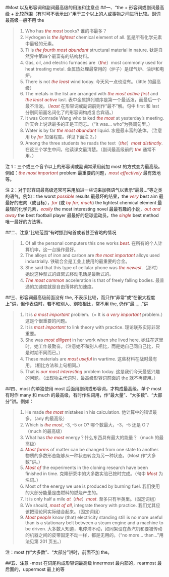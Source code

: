 #Most 以及形容词和副词最高级的用法和注意点
##一、“the + 形容词或副词最高级 + 比较范围（有时可不表示出）”用于三个以上的人或事物之间进行比较。副词最高级一般不用 the
>1. Who has *the most* books? 谁的书最多？
>2. Hydrogen is *the lightest* chemical element of all. 氢是所有化学元素中最轻的元素。
>3. Ti is *the fourth most abundant* structural material in nature. 钛是自然界中第四个最富有的结构材料。
>4. Gas, oil, and electric furnaces are（*the*）most commonly used for heat treating metal. 金属热处理最常用的（炉子）是煤气炉、油炉和电炉。
>5. There is not *the least* wind today. 今天风一点也没有。（little 的最高级）
>6. The metals in the list are arranged with *the most active first* and *the least active* last. 表中金属排列顺序是第一个最活泼，而最后一个最不活泼。（*least* 在形容词或副词前则作“最不”解。句中 first 和 last 分别同前面名词化了的形容词构成复合宾语。）
>7. It was Comrade Wang who talked *the most* at yesterday’s meeting. 昨天会上说话最多的正是王同志。（“It was… who”为强调句型。）
>8. Water is by far *the most abundant* liquid. 水是最丰富的液体。（注意用 by *far* 加强程度。详见下面注 2。）
>9. Among the three students he reads the text（*the*）*most distinctly*. 在这三个学生中间，他读课文最清楚。（副词最高级前的 *the* 通常不用。）

注 1：三个或三个音节以上的形容词或副词常采用前加 most 的方式变为最高级。例如：*the most important* problem 最重要的问题，*most effectively* 最有效地等。

注 2：对于形容词最高级还常可采用加进一些词来加强语气以表示“最最…”等之类的语气。例如：the worst *possible* results 最最坏的结果，the *very* best aim 最最好的志向（或目标），*far* (或 *by far*, *much*) the lightest chemical element 最最轻的化学元素，*easily* the most interesting novel 最最有趣的小说，*out and away* the best football player 最最好的足球运动员，the *single* best method 唯一最好的方法等。

##二、注意“比较范围”有时挪到句首或者甚至省略的情况
>1. Of all the personal computers this one works *best*. 在所有的个人计算机申，这一台操作最好。
>2. The alloys of iron and carbon are *the most important* alloys used industrially. 铁碳合金是工业上使用的最重要的合金。
>3. She said that this type of cellular phone was *the newest*.（那时）她说这种型式的蜂窝式移动电话是最新式的。
>4. *The most common* acceleration is that of freely falling bodies. 最普通的加速度就是自由落体的加速度。

##三、形容词最高级前面没有 the, 不表示比较，而只作“非常”或“在很大程度上”讲，但作表语时，若不和别人、别物相比，常不用 the, 仍作“最……”讲
>1. It is *a most important* problem.（= It is *a very important* problem.）这是个很重要的问题。
>2. It is *most important* to link theory with practice. 理论联系实际非常重要。
>3. She was *most diligent* in her work when she lived here. 她住在这里时，她工作最勤奋。（注意她不和别人相比，而是她自己同自己比，只是时期不同而已。）
>4. These materials are *most useful* in wartime. 这些材料在战时最有用。（相比方法和上句相同。）
>5. That is *our most interesting* problem today. 这是我们今天最感兴趣的问题。（出现物主代词时，最高级形容词前面的 the 就不再使用。）

##四、most 的单独使用
most 后面用副词或形容词，才构成最高级。单个 most 有时作 many 和 much 的最高级，有时作名词用，作“最大量”、“大多数”、“大部分”讲。例如：
>1. He made *the most* mistakes in his calculation. 他计算中的错误最多。（any 的最高级）
>2. Which is *the most*, -3, -5 or O? 哪个数最大，-3，-5 还是 O？（much 的最高级）
>3. What has *the most* energy？什么东西具有最大的能量？（much 的最高级）
>4. *Most forms* of matter can be changed from one state to another. 物质的多数形态能够从一种状态转变为另一种状态。（Most 作“大多数”讲。）
>5. *Most of* the experiments in the cloning research have been finished in time. 克隆研究中的大多数实验已按时完成。（句中 *Most* 为名词。）
>6. Most of the energy we use is produced by burning fuel. 我们使用的大部分能量是由燃料的燃烧产生的。
>7. It is only half a mile *at*（*the*）*most*. 至多只有半英里。（固定词组）
>8. We should, *most of all*, integrate theory with practice. 我们尤其应该把理论同实际结合起来。（固定词组）
>9. *Most people* know (that) electricity standing still is no more useful than is a stationary belt between a steam engine and a machine to be driven. 大多数人知道，电停滞不动，如同架设在蒸汽机和要被传动的机器之间的皮带固定不动一样，都是无用的。（“no more… than…”用法见第 201 页五。）

注：most 作“大多数”、“大部分”讲时，前面不加 the。

##五、注意 -most 在词尾构成形容词最高级 innermost 最内部的，rearmost 最后面的，uppermost 最上的等

<style>em{color:brown;}</style>